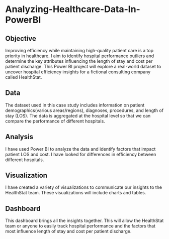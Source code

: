 # Analyzing-Healthcare-Data-In-PowerBI

## Objective

Improving efficiency while maintaining high-quality patient care is a top priority in healthcare. I aim to identify hospital performance outliers and determine the key attributes influencing the length of stay and cost per patient discharge. This Power BI project will explore a real-world dataset to uncover hospital efficiency insights for a fictional consulting company called HealthStat.

## Data

The dataset used in this case study includes information on patient demographics(various areas/regions), diagnoses, procedures, and length of stay (LOS). The data is aggregated at the hospital level so that we can compare the performance of different hospitals.

## Analysis

I have used Power BI to analyze the data and identify factors that impact patient LOS and cost. I have looked for differences in efficiency between different hospitals.

## Visualization

I have created a variety of visualizations to communicate our insights to the HealthStat team. These visualizations will include charts and tables.

## Dashboard

This dashboard brings all the insights together. This will allow the HealthStat team or anyone to easily track hospital performance and the factors that most influence length of stay and cost per patient discharge.
